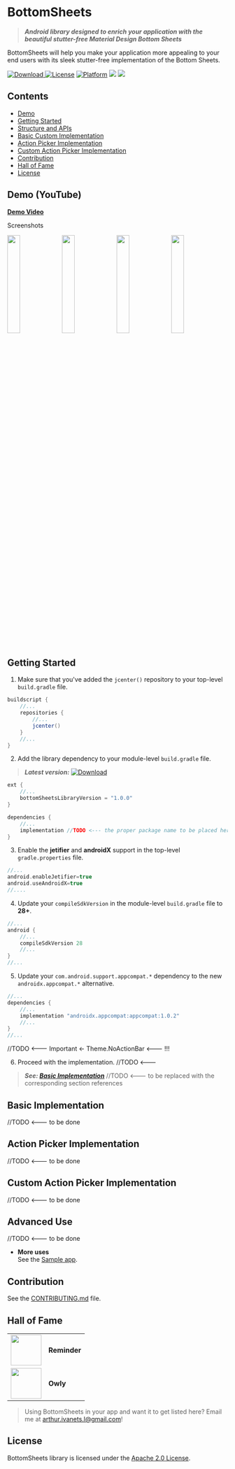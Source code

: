 # BottomSheets

> ***Android library designed to enrich your application with the beautiful stutter-free Material Design Bottom Sheets***

BottomSheets will help you make your application more appealing to your end users with its sleek stutter-free implementation of the Bottom Sheets.

[ ![Download](https://api.bintray.com/packages/arthurimsacc/maven/bottomsheets-core/images/download.svg) ](https://bintray.com/arthurimsacc/maven/bottomsheets-core/_latestVersion)
[![License](https://img.shields.io/badge/License-Apache%202.0-blue.svg)](https://opensource.org/licenses/Apache-2.0)
[![Platform](https://img.shields.io/badge/platform-Android-green.svg)](http://developer.android.com/index.html)
![](https://img.shields.io/badge/API-18%2B-green.svg?style=flat)
![](https://travis-ci.org/arthur3486/bottomsheets.svg?branch=master)

## Contents

* [Demo](#demo-youtube)
* [Getting Started](#getting-started)
* [Structure and APIs](#structure-and-apis)
* [Basic Custom Implementation](#basic-custom-implementation)
* [Action Picker Implementation](#action-picker-implementation)
* [Custom Action Picker Implementation](#custom-action-picker-implementation)
* [Contribution](#contribution)
* [Hall of Fame](#hall-of-fame)
* [License](#license)

## Demo (YouTube)

[****Demo Video****](https://youtu.be/hfvWiqZiqUU)

Screenshots

<div style="dispaly:flex">
    <img src="https://github.com/arthur3486/bottomsheets/blob/master/1.jpg" width="24%">
    <img src="https://github.com/arthur3486/bottomsheets/blob/master/2.jpg" width="24%">
    <img src="https://github.com/arthur3486/bottomsheets/blob/master/3.jpg" width="24%">
    <img src="https://github.com/arthur3486/bottomsheets/blob/master/4.jpg" width="24%">
</div>

## Getting Started

1. Make sure that you've added the `jcenter()` repository to your top-level `build.gradle` file.

````groovy
buildscript {
    //...
    repositories {
        //...
        jcenter()
    }
    //...
}
````

2. Add the library dependency to your module-level `build.gradle` file. 
> ***Latest version:*** [ ![Download](https://api.bintray.com/packages/arthurimsacc/maven/bottomsheets-core/images/download.svg) ](https://bintray.com/arthurimsacc/maven/bottomsheets-core/_latestVersion)

````groovy
ext {
    //...
    bottomSheetsLibraryVersion = "1.0.0"
}

dependencies {
    //...
    implementation //TODO <--- the proper package name to be placed here
}
````

3. Enable the **jetifier** and **androidX** support in the top-level `gradle.properties` file.

````groovy
//...
android.enableJetifier=true
android.useAndroidX=true
//....
````

4. Update your `compileSdkVersion` in the module-level `build.gradle` file to **28+**.

````groovy
//...
android {
    //...
    compileSdkVersion 28
    //...
}
//...
````

5. Update your `com.android.support.appcompat.*` dependency to the new `androidx.appcompat.*` alternative.

````groovy
//...
dependencies {
    //...
    implementation "androidx.appcompat:appcompat:1.0.2"
    //...
}
//...
````

//TODO <---
Important <- Theme.NoActionBar <--- !!!

6. Proceed with the implementation. //TODO <---
> ***See: [Basic Implementation](#)*** //TODO <--- to be replaced with the corresponding section references

## Basic Implementation

//TODO <--- to be done

## Action Picker Implementation

//TODO <--- to be done

## Custom Action Picker Implementation

//TODO <--- to be done

## Advanced Use

//TODO <--- to be done

- **More uses**
<br>See the [Sample app](https://github.com/arthur3486/bottomsheets/tree/master/app/src/main/java/com/arthurivanets/demo).

## Contribution

See the [CONTRIBUTING.md](CONTRIBUTING.md) file.

## Hall of Fame

<table>
    <tbody>
        <tr>
            <td valign="middle;">
	            <a href="https://play.google.com/store/apps/details?id=com.arthurivanets.reminder">
                    <img src="https://lh3.googleusercontent.com/uD65OOIxM1-khzDI5OowwdzjD9j8CgelcH9mBGAZWIAsAyoTtEE7smUH9GAf3mCg8AA=s360" width="70" height="70"/>
                </a>
            </td>
            <td valign="middle;"><b>Reminder</b></td>
        </tr>
        <tr>
            <td valign="middle;">
                <a href="https://play.google.com/store/apps/details?id=com.arthurivanets.owly">
	                <img src="https://lh3.googleusercontent.com/FHaz_qNghV02MpQBEnR4K3yVGsbS_0qcUsEHidzfujI3V01zyLp6yo7oK0-ymILdRk9k=s360-rw" width="70" height="70"/>
                </a>
            </td>
            <td valign="middle;"><b>Owly</b></td>
    	</tr>
    </tbody>
</table>


> Using BottomSheets in your app and want it to get listed here? Email me at arthur.ivanets.l@gmail.com!

## License

BottomSheets library is licensed under the [Apache 2.0 License](LICENSE).
